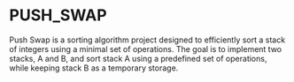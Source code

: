 # PUSH_SWAP
Push Swap is a sorting algorithm project designed to efficiently sort a stack of integers using a minimal set of operations. The goal is to implement two stacks, A and B, and sort stack A using a predefined set of operations, while keeping stack B as a temporary storage.
